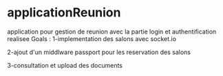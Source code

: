# applicationReunion
application pour gestion de reunion avec la partie login et authentification realisee
Goals :
1-implementation des salons avec socket.io

2-ajout d'un middlware passport pour les reservation des salons

3-consultation et upload des documents
